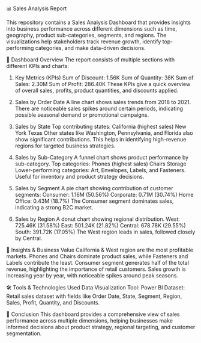 📊 Sales Analysis Report

This repository contains a Sales Analysis Dashboard that provides insights into business performance across different dimensions such as time, geography, product sub-categories, segments, and regions. The visualizations help stakeholders track revenue growth, identify top-performing categories, and make data-driven decisions.

📌 Dashboard Overview
The report consists of multiple sections with different KPIs and charts:

1. Key Metrics (KPIs)
Sum of Discount: 1.56K
Sum of Quantity: 38K
Sum of Sales: 2.30M
Sum of Profit: 286.40K
These KPIs give a quick overview of overall sales, profits, product quantities, and discounts applied.

2. Sales by Order Date
A line chart shows sales trends from 2018 to 2021.
There are noticeable sales spikes around certain periods, indicating possible seasonal demand or promotional campaigns.

3. Sales by State
Top contributing states:
California (highest sales)
New York
Texas
Other states like Washington, Pennsylvania, and Florida also show significant contributions.
This helps in identifying high-revenue regions for targeted business strategies.

4. Sales by Sub-Category
A funnel chart shows product performance by sub-category.
Top categories:
Phones (highest sales)
Chairs
Storage
Lower-performing categories:
Art, Envelopes, Labels, and Fasteners.
Useful for inventory and product strategy decisions.

5. Sales by Segment
A pie chart showing contribution of customer segments:
Consumer: 1.16M (50.56%)
Corporate: 0.71M (30.74%)
Home Office: 0.43M (18.7%)
The Consumer segment dominates sales, indicating a strong B2C market.

6. Sales by Region
A donut chart showing regional distribution.
West: 725.46K (31.58%)
East: 501.24K (21.82%)
Central: 678.78K (29.55%)
South: 391.72K (17.05%)
The West region leads in sales, followed closely by Central.

🎯 Insights & Business Value
California & West region are the most profitable markets.
Phones and Chairs dominate product sales, while Fasteners and Labels contribute the least.
Consumer segment generates half of the total revenue, highlighting the importance of retail customers.
Sales growth is increasing year by year, with noticeable spikes around peak seasons.

🛠️ Tools & Technologies Used
Data Visualization Tool: Power BI 
Dataset: Retail sales dataset with fields like Order Date, State, Segment, Region, Sales, Profit, Quantity, and Discounts.

📌 Conclusion
This dashboard provides a comprehensive view of sales performance across multiple dimensions, helping businesses make informed decisions about product strategy, regional targeting, and customer segmentation.
